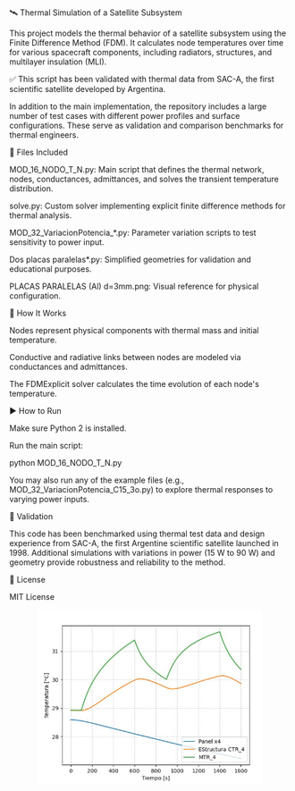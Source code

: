🛰️ Thermal Simulation of a Satellite Subsystem

This project models the thermal behavior of a satellite subsystem using the Finite Difference Method (FDM). It calculates node temperatures over time for various spacecraft components, including radiators, structures, and multilayer insulation (MLI).

✅ This script has been validated with thermal data from SAC-A, the first scientific satellite developed by Argentina.

In addition to the main implementation, the repository includes a large number of test cases with different power profiles and surface configurations. These serve as validation and comparison benchmarks for thermal engineers.

📂 Files Included

MOD_16_NODO_T_N.py: Main script that defines the thermal network, nodes, conductances, admittances, and solves the transient temperature distribution.

solve.py: Custom solver implementing explicit finite difference methods for thermal analysis.

MOD_32_VariacionPotencia_*.py: Parameter variation scripts to test sensitivity to power input.

Dos placas paralelas*.py: Simplified geometries for validation and educational purposes.

PLACAS PARALELAS (Al) d=3mm.png: Visual reference for physical configuration.

🧠 How It Works

Nodes represent physical components with thermal mass and initial temperature.

Conductive and radiative links between nodes are modeled via conductances and admittances.

The FDMExplicit solver calculates the time evolution of each node's temperature.

▶️ How to Run

Make sure Python 2 is installed.

Run the main script:

python MOD_16_NODO_T_N.py

You may also run any of the example files (e.g., MOD_32_VariacionPotencia_C15_3o.py) to explore thermal responses to varying power inputs.

🧪 Validation

This code has been benchmarked using thermal test data and design experience from SAC-A, the first Argentine scientific satellite launched in 1998. Additional simulations with variations in power (15 W to 90 W) and geometry provide robustness and reliability to the method.


📜 License

MIT License


<p align="center">
  <img src="Captura.JPG" alt="Captura.JPG" width="400">
</p>




